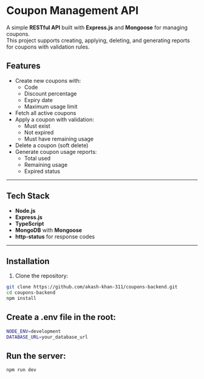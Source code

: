 # Coupon Management API

A simple **RESTful API** built with **Express.js** and **Mongoose** for managing coupons.  
This project supports creating, applying, deleting, and generating reports for coupons with validation rules.

## Features

- Create new coupons with:
  - Code
  - Discount percentage
  - Expiry date
  - Maximum usage limit
- Fetch all active coupons
- Apply a coupon with validation:
  - Must exist
  - Not expired
  - Must have remaining usage
- Delete a coupon (soft delete)
- Generate coupon usage reports:
  - Total used
  - Remaining usage
  - Expired status

---

## Tech Stack

- **Node.js**
- **Express.js**
- **TypeScript**
- **MongoDB** with **Mongoose**
- **http-status** for response codes

---

## Installation

1. Clone the repository:

```bash
git clone https://github.com/akash-khan-311/coupons-backend.git
cd coupons-backend
npm install
```

## Create a .env file in the root:

```bash
NODE_ENV=development
DATABASE_URL=your_database_url

```

## Run the server:

```bash
npm run dev
```
